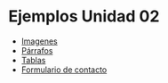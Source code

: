 # Ejemplos Unidad 02

* [Imagenes](img)
* [Párrafos](parrafos.html)
* [Tablas](tablas.html)
* [Formulario de contacto](contacto.html)